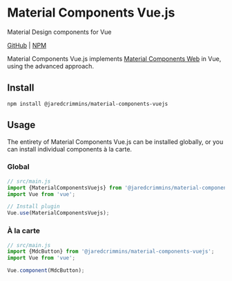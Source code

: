 # Material Components Vue.js

Material Design components for Vue

[GitHub](https://github.com/jaredcrimmins/material-components-vue) |
[NPM](https://www.npmjs.com/package/@jaredcrimmins/material-components-vuejs)

Material Components Vue.js implements [Material Components Web](https://github.com/material-components/material-components-web) in Vue, using the advanced approach.

## Install

```shell
npm install @jaredcrimmins/material-components-vuejs
```

## Usage

The entirety of Material Components Vue.js can be installed globally, or you can install individual components à la carte.

### Global

```js
// src/main.js
import {MaterialComponentsVuejs} from '@jaredcrimmins/material-components-vuejs';
import Vue from 'vue';

// Install plugin
Vue.use(MaterialComponentsVuejs);
```

### À la carte

```js
// src/main.js
import {MdcButton} from '@jaredcrimmins/material-components-vuejs';
import Vue from 'vue';

Vue.component(MdcButton);
```

